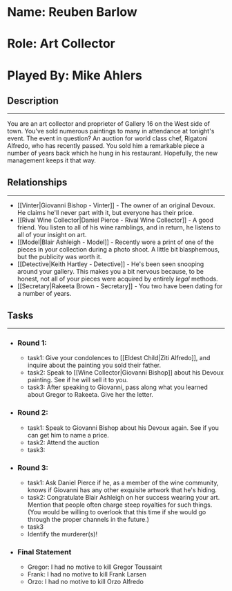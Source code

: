# Name: Reuben Barlow
# Role: Art Collector
# Played By: Mike Ahlers

## Description
---
You are an art collector and proprieter of Gallery 16 on the West side of town. You've sold numerous paintings to many in attendance at tonight's event. The event in question? An auction for world class chef, Rigatoni Alfredo, who has recently passed. You sold him a remarkable piece a number of years back which he hung in his restaurant. Hopefully, the new management keeps it that way.


## Relationships
---
- [[Vinter|Giovanni Bishop - Vinter]]  - The owner of an original Devoux. He claims he'll never part with it, but everyone has their price.
- [[Rival Wine Collector|Daniel Pierce - Rival Wine Collector]]  - A good friend. You listen to all of his wine ramblings, and in return, he listens to all of your insight on art.
- [[Model|Blair Ashleigh - Model]]  - Recently wore a print of one of the pieces in your collection during a photo shoot. A little bit blasphemous, but the publicity was worth it.
- [[Detective|Keith Hartley - Detective]]  - He's been seen snooping around your gallery. This makes you a bit nervous because, to be honest, not all of your pieces were acquired by entirely *legal* methods.
- [[Secretary|Rakeeta Brown - Secretary]] - You two have been dating for a number of years.

## Tasks
___
- ### Round 1:
	- task1: Give your condolences to [[Eldest Child|Ziti Alfredo]], and inquire about the painting you sold their father.
	- task2: Speak to [[Wine Collector|Giovanni Bishop]] about his Devoux painting. See if he will sell it to you.
	- task3: After speaking to Giovanni, pass along what you learned about Gregor to Rakeeta. Give her the letter.
- ### Round 2:
	- task1: Speak to Giovanni Bishop about his Devoux again. See if you can get him to name a price.
	- task2: Attend the auction
	- task3:
- ### Round 3:
	- task1: Ask Daniel Pierce if he, as a member of the wine community, knows if Giovanni has any other exquisite artwork that he's hiding.
	- task2: Congratulate Blair Ashleigh on her success wearing your art. Mention that people often charge steep royalties for such things. (You would be willing to overlook that this time if she would go through the proper channels in the future.)
	- task3
	- Identify the murderer(s)!
- ### Final Statement
	- Gregor: I had no motive to kill Gregor Toussaint
	- Frank: I had no motive to kill Frank Larsen
	- Orzo: I had no motive to kill Orzo Alfredo
